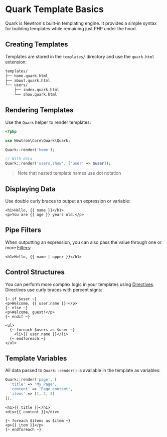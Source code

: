 # Quark Template Basics

Quark is Newtron's built-in templating engine. It provides a simple syntax for building templates while remaining just PHP under the hood.

## Creating Templates

Templates are stored in the `templates/` directory and use the `quark.html` extension:

```bash
templates/
├── home.quark.html
├── about.quark.html
└── users/
    ├── index.quark.html
    └── show.quark.html
```

## Rendering Templates

Use the `Quark` helper to render templates:

```php
<?php

use Newtron\Core\Quark\Quark;

Quark::render('home');

// With data
Quark::render('users.show', ['user' => $user]);
```

> Note that nested template names use dot notation

## Displaying Data

Use double curly braces to output an expression or variable:

```quark
<h1>Hello, {{ name }}</h1>
<p>You are {{ age }} years old.</p>
```

## Pipe Filters

When outputting an expression, you can also pass the value through one or more [Filters](/quark/filters):

```quark
<h1>Hello, {{ name | upper }}</h1>
```

## Control Structures

You can perform more complex logic in your templates using [Directives](/quark/directives). Directives use curly braces with percent signs:

```quark
{~ if $user ~}
<p>Welcome, {{ user.name }}!</p>
{~ else ~}
<p>Welcome, guest!</p>
{~ endif ~}

<ul>
  {~ foreach $users as $user ~}
    <li>{{ user.name }}</li>
  {~ endforeach ~}
</ul>
```

## Template Variables

All data passed to `Quark::render()` is available in the template as variables:

```php
Quark::render('page', [
  'title' => 'My Page',
  'content' => 'Page content',
  'items' => [1, 2, 3]
]);
```

```quark
<h1>{{ title }}</h1>
<div>{{ content }}</div>

{~ foreach $items as $item ~}
<p>{{ item }}</p>
{~ endforeach ~}
```
